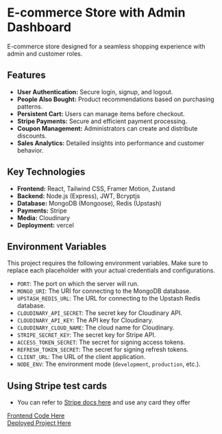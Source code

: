 # E-commerce Store with Admin Dashboard

E-commerce store designed for a seamless shopping experience with admin and customer roles.

## Features

*   **User Authentication:** Secure login, signup, and logout.
*   **People Also Bought:** Product recommendations based on purchasing patterns.
*   **Persistent Cart:** Users can manage items before checkout.
*   **Stripe Payments:** Secure and efficient payment processing.
*   **Coupon Management:** Administrators can create and distribute discounts.
*   **Sales Analytics:** Detailed insights into performance and customer behavior.

## Key Technologies

*   **Frontend:** React, Tailwind CSS, Framer Motion, Zustand
*   **Backend:** Node.js (Express), JWT, Bcryptjs
*   **Database:** MongoDB (Mongoose), Redis (Upstash)
*   **Payments:** Stripe
*   **Media:** Cloudinary
*   **Deployment:** vercel

## Environment Variables

This project requires the following environment variables. Make sure to replace each placeholder with your actual credentials and configurations.
- `PORT`: The port on which the server will run.
- `MONGO_URI`: The URI for connecting to the MongoDB database.
- `UPSTASH_REDIS_URL`: The URL for connecting to the Upstash Redis database.
- `CLOUDINARY_API_SECRET`: The secret key for Cloudinary API.
- `CLOUDINARY_API_KEY`: The API key for Cloudinary.
- `CLOUDINARY_CLOUD_NAME`: The cloud name for Cloudinary.
- `STRIPE_SECRET_KEY`: The secret key for Stripe API.
- `ACCESS_TOKEN_SECRET`: The secret for signing access tokens.
- `REFRESH_TOKEN_SECRET`: The secret for signing refresh tokens.
- `CLIENT_URL`: The URL of the client application.
- `NODE_ENV`: The environment mode (`development`, `production`, etc.).

## Using Stripe test cards
*  You can refer to <a href="https://docs.stripe.com/testing?testing-method=card-numbers#visa" target="_blank">Stripe docs here</a> and use any card they offer

<a href="https://github.com/ahmed45adel/store-frontend" target="_blank">Frontend Code Here</a>  
<a href="https://store-frontend-rose.vercel.app" target="_blank">Deployed Project Here</a>